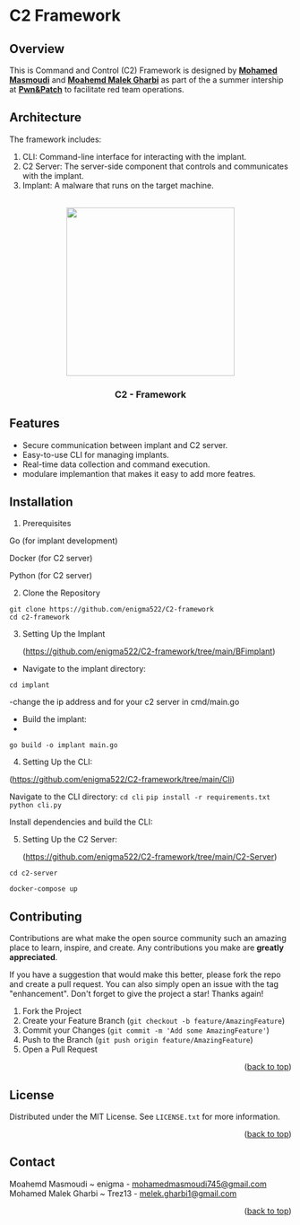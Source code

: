 # C2 Framework

**Overview**
---
This is Command and Control (C2) Framework is designed by [**Mohamed Masmoudi**](https://github.com/enigma522) and [**Moahemd Malek Gharbi**](https://github.com/Malek-trez) as part of the a summer intership at [**Pwn&Patch**](https://www.pwnandpatch.com/) to facilitate red team operations. 

**Architecture**
---
The framework includes:

1. CLI: Command-line interface for interacting with the implant.
2. C2 Server: The server-side component that controls and communicates with the implant.
3. Implant: A malware that runs on the target machine.
<!-- PROJECT LOGO -->
<br />
<div align="center">
<img src="https://github.com/enigma522/C2-framework/img/basicarch.png" width=300>
  <h3 align="center">C2 - Framework</h3>
  </p>
</div>

**Features**
---
- Secure communication between implant and C2 server.
- Easy-to-use CLI for managing implants.
- Real-time data collection and command execution.
- modulare implemantion that makes it easy to add more featres.
  
**Installation**
---

1. Prerequisites
   
Go (for implant development)

Docker (for C2 server)

Python (for C2 server)

2. Clone the Repository

```shell
git clone https://github.com/enigma522/C2-framework
cd c2-framework
```

3. Setting Up the Implant
   
    (https://github.com/enigma522/C2-framework/tree/main/BFimplant) 
- Navigate to the implant directory:

` cd implant `

-change the ip address and for your c2 server in cmd/main.go

- Build the implant:
- 
`go build -o implant main.go`

4. Setting Up the CLI:
   
 (https://github.com/enigma522/C2-framework/tree/main/Cli)

Navigate to the CLI directory:
`cd cli`
`pip install -r requirements.txt`
`python cli.py`

Install dependencies and build the CLI:

5. Setting Up the C2 Server:
   
   (https://github.com/enigma522/C2-framework/tree/main/C2-Server)

`cd c2-server`

`docker-compose up`


<!-- CONTRIBUTING -->
## Contributing

Contributions are what make the open source community such an amazing place to learn, inspire, and create. Any contributions you make are **greatly appreciated**.

If you have a suggestion that would make this better, please fork the repo and create a pull request. You can also simply open an issue with the tag "enhancement".
Don't forget to give the project a star! Thanks again!

1. Fork the Project
2. Create your Feature Branch (`git checkout -b feature/AmazingFeature`)
3. Commit your Changes (`git commit -m 'Add some AmazingFeature'`)
4. Push to the Branch (`git push origin feature/AmazingFeature`)
5. Open a Pull Request

<p align="right">(<a href="#readme-top">back to top</a>)</p>



<!-- LICENSE -->
## License

Distributed under the MIT License. See `LICENSE.txt` for more information.

<p align="right">(<a href="#readme-top">back to top</a>)</p>



<!-- CONTACT -->
## Contact

Moahemd Masmoudi ~ enigma - mohamedmasmoudi745@gmail.com  
Mohamed Malek Gharbi ~ Trez13  - melek.gharbi1@gmail.com

<p align="right">(<a href="#readme-top">back to top</a>)</p>

